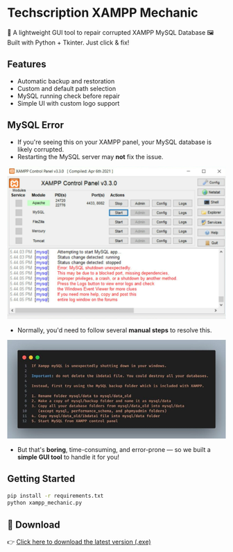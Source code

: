 # Techscription XAMPP Mechanic

🔧 A lightweight GUI tool to repair corrupted XAMPP MySQL Database
🖼️ Built with Python + Tkinter. Just click & fix!

## Features
- Automatic backup and restoration
- Custom and default path selection
- MySQL running check before repair
- Simple UI with custom logo support

## MySQL Error

- If you're seeing this on your XAMPP panel, your MySQL database is likely corrupted.  
- Restarting the MySQL server may **not** fix the issue.

![XAMPP](xampp_error_preview.png)

- Normally, you'd need to follow several **manual steps** to resolve this.

![XAMPP Fix](xampp_fix.jpg)

- But that's **boring**, time-consuming, and error-prone — so we built a **simple GUI tool** to handle it for you!


## Getting Started

```bash
pip install -r requirements.txt
python xampp_mechanic.py
```
## 🔽 Download

👉 [Click here to download the latest version (.exe)](https://github.com/karanveiyon/xampp-mechanic/releases/latest)
